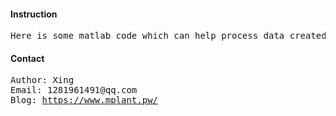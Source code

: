 <h4>Instruction</h4>
<pre>
Here is some matlab code which can help process data created by ddscat.
</pre>

<h4>Contact</h4>
<pre>
Author: Xing
Email: 1281961491@qq.com
Blog: <a href='http://xingtingyang.cn/'>https://www.mplant.pw/</a>
</pre>

